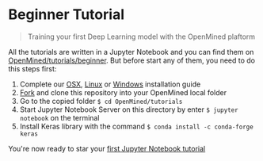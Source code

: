 # Beginner Tutorial
> Training your first Deep Learning model with the OpenMined plaftorm

All the tutorials are written in a Jupyter Notebook and you can find them on [OpenMined/tutorials/beginner](https://github.com/OpenMined/tutorials/tree/master/beginner).
But before start any of them, you need to do this steps first:

1. Complete our [OSX](https://github.com/OpenMined/tutorials/blob/master/installation/OSX.markdown), [Linux](https://github.com/OpenMined/tutorials/blob/master/installation/ubuntu.markdown) or [Windows](https://github.com/OpenMined/tutorials/blob/master/installation/Windows.markdown) installation guide
2. [Fork](https://github.com/OpenMined/tutorials#fork-destination-box) and clone this repository into your OpenMined local folder
3. Go to the copied folder `$ cd OpenMined/tutorials`
4. Start Jupyter Notebook Server on this directory by enter `$ jupyter notebook` on the terminal
5. Install Keras library with the command `$ conda install -c conda-forge keras`

You're now ready to star your [first Jupyter Notebook tutorial](https://github.com/OpenMined/tutorials/blob/master/beginner/Keras%20Neural%20Net.ipynb)
